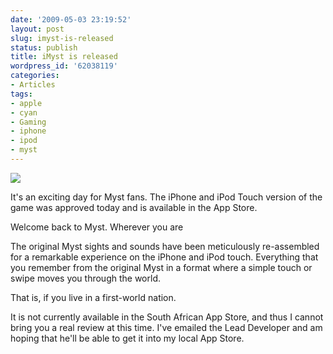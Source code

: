 ```yaml
---
date: '2009-05-03 23:19:52'
layout: post
slug: imyst-is-released
status: publish
title: iMyst is released
wordpress_id: '62038119'
categories:
- Articles
tags:
- apple
- cyan
- Gaming
- iphone
- ipod
- myst
---
```


![](http://cyanworlds.com/iPhone/Myst_iVersion/Welcome_files/iPhone_Landscape_0708b.png)

It's an exciting day for Myst fans. The iPhone and iPod Touch version of the game was approved today and is available in the App Store.

Welcome back to Myst. Wherever you are

The original Myst sights and sounds have been meticulously re-assembled for a remarkable experience on the iPhone and iPod touch. Everything that you remember from the original Myst in a format where a simple touch or swipe moves you through the world.

That is, if you live in a first-world nation.

It is not currently available in the South African App Store, and thus I cannot bring you a real review at this time. I've emailed the Lead Developer and am hoping that he'll be able to get it into my local App Store.

